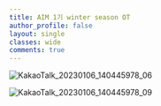 ```yaml
---
title: AIM 1기 winter season OT
author_profile: false
layout: single
classes: wide
comments: true
---
```


![KakaoTalk_20230106_140445978_06](https://user-images.githubusercontent.com/120550652/210934655-a4e483b5-1c1c-4b91-bf57-c185697331de.jpg)
  
![KakaoTalk_20230106_140445978_09](https://user-images.githubusercontent.com/120550652/210934659-4bb6c648-5ff2-4852-8249-450e780a04ff.jpg)
